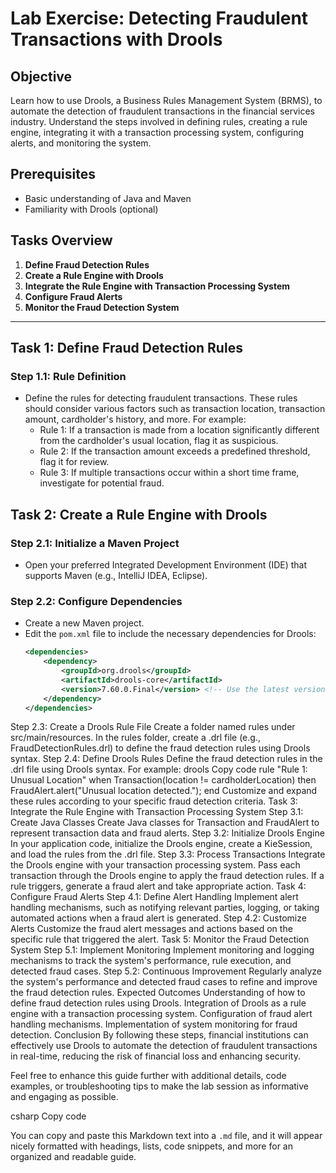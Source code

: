 # Lab Exercise: Detecting Fraudulent Transactions with Drools

## Objective
Learn how to use Drools, a Business Rules Management System (BRMS), to automate the detection of fraudulent transactions in the financial services industry. Understand the steps involved in defining rules, creating a rule engine, integrating it with a transaction processing system, configuring alerts, and monitoring the system.

## Prerequisites
- Basic understanding of Java and Maven
- Familiarity with Drools (optional)

## Tasks Overview
1. **Define Fraud Detection Rules**
2. **Create a Rule Engine with Drools**
3. **Integrate the Rule Engine with Transaction Processing System**
4. **Configure Fraud Alerts**
5. **Monitor the Fraud Detection System**

---

## Task 1: Define Fraud Detection Rules

### Step 1.1: Rule Definition
- Define the rules for detecting fraudulent transactions. These rules should consider various factors such as transaction location, transaction amount, cardholder's history, and more. For example:
  - Rule 1: If a transaction is made from a location significantly different from the cardholder's usual location, flag it as suspicious.
  - Rule 2: If the transaction amount exceeds a predefined threshold, flag it for review.
  - Rule 3: If multiple transactions occur within a short time frame, investigate for potential fraud.

## Task 2: Create a Rule Engine with Drools

### Step 2.1: Initialize a Maven Project
- Open your preferred Integrated Development Environment (IDE) that supports Maven (e.g., IntelliJ IDEA, Eclipse).

### Step 2.2: Configure Dependencies
- Create a new Maven project.
- Edit the `pom.xml` file to include the necessary dependencies for Drools:
  ```xml
  <dependencies>
      <dependency>
          <groupId>org.drools</groupId>
          <artifactId>drools-core</artifactId>
          <version>7.60.0.Final</version> <!-- Use the latest version -->
      </dependency>
  </dependencies>
Step 2.3: Create a Drools Rule File
Create a folder named rules under src/main/resources.
In the rules folder, create a .drl file (e.g., FraudDetectionRules.drl) to define the fraud detection rules using Drools syntax.
Step 2.4: Define Drools Rules
Define the fraud detection rules in the .drl file using Drools syntax. For example:
drools
Copy code
rule "Rule 1: Unusual Location"
when
    Transaction(location != cardholderLocation)
then
    FraudAlert.alert("Unusual location detected.");
end
Customize and expand these rules according to your specific fraud detection criteria.
Task 3: Integrate the Rule Engine with Transaction Processing System
Step 3.1: Create Java Classes
Create Java classes for Transaction and FraudAlert to represent transaction data and fraud alerts.
Step 3.2: Initialize Drools Engine
In your application code, initialize the Drools engine, create a KieSession, and load the rules from the .drl file.
Step 3.3: Process Transactions
Integrate the Drools engine with your transaction processing system.
Pass each transaction through the Drools engine to apply the fraud detection rules.
If a rule triggers, generate a fraud alert and take appropriate action.
Task 4: Configure Fraud Alerts
Step 4.1: Define Alert Handling
Implement alert handling mechanisms, such as notifying relevant parties, logging, or taking automated actions when a fraud alert is generated.
Step 4.2: Customize Alerts
Customize the fraud alert messages and actions based on the specific rule that triggered the alert.
Task 5: Monitor the Fraud Detection System
Step 5.1: Implement Monitoring
Implement monitoring and logging mechanisms to track the system's performance, rule execution, and detected fraud cases.
Step 5.2: Continuous Improvement
Regularly analyze the system's performance and detected fraud cases to refine and improve the fraud detection rules.
Expected Outcomes
Understanding of how to define fraud detection rules using Drools.
Integration of Drools as a rule engine with a transaction processing system.
Configuration of fraud alert handling mechanisms.
Implementation of system monitoring for fraud detection.
Conclusion
By following these steps, financial institutions can effectively use Drools to automate the detection of fraudulent transactions in real-time, reducing the risk of financial loss and enhancing security.

Feel free to enhance this guide further with additional details, code examples, or troubleshooting tips to make the lab session as informative and engaging as possible.

csharp
Copy code

You can copy and paste this Markdown text into a `.md` file, and it will appear nicely formatted with headings, lists, code snippets, and more for an organized and readable guide.





